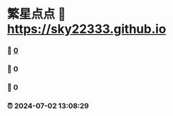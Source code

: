 # 繁星点点 :link: https://sky22333.github.io 
### :page_facing_up: [0](https://sky22333.github.io/tag.html) 
### :speech_balloon: 0 
### :hibiscus: 0 
### :alarm_clock: 2024-07-02 13:08:29 
